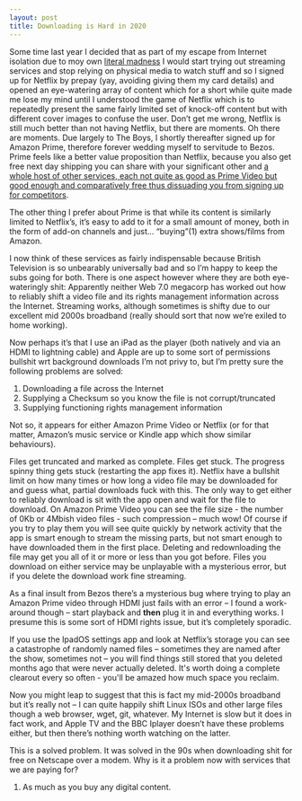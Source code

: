 ```yaml
---
layout: post
title: Downloading is Hard in 2020
---
```


Some time last year I decided that as part of my escape from Internet isolation due to moy own [literal madness](https://www.ocduk.org/) I would start trying out streaming services and stop relying on physical media to watch stuff and so I signed up for Netflix by prepay (yay, avoiding giving them my card details) and opened an eye-watering array of content which for a short while quite made me lose my mind until I understood the game of Netflix which is to repeatedly present the same fairly limited set of  knock-off content but with different cover images to confuse the user.  Don’t get me wrong, Netflix is still much better than not having Netflix, but there are moments.  Oh there are moments.  Due largely to The Boys, I shortly thereafter signed up for Amazon Prime, therefore forever wedding myself to servitude to Bezos.  Prime feels like a better value proposition than Netflix, because you also get free next day shipping you can share with your significant other and [a whole host of other services, each not quite as good as Prime Video but good enough and comparatively free thus dissuading you from signing up for competitors](https://www.amazon.co.uk/Amazon-Music/).

The other thing I prefer about Prime is that while its content is similarly limited to Netflix’s, it’s easy to add to it for a small amount of money, both in the form of add-on channels and just... “buying”(1) extra shows/films from Amazon.

I now think of these services as fairly indispensable because British Television is so unbearably universally bad and so I’m happy to keep the subs going for both.  There is one aspect however where they are both eye-wateringly shit: Apparently neither Web 7.0 megacorp has worked out how to reliably shift a video file and its rights management information across the Internet.  Streaming works, although sometimes is shifty due to our excellent mid 2000s broadband (really should sort that now we’re exiled to home working).

Now perhaps it’s that I use an iPad as the player (both natively and via an HDMI to lightning cable) and Apple are up to some sort of permissions bullshit wrt background downloads I’m not privy to, but I’m pretty sure the following problems are solved:

1. Downloading a file across the Internet
2. Supplying a Checksum so you know the file is not corrupt/truncated
3. Supplying functioning rights management information

Not so, it appears for either Amazon Prime Video or Netflix (or for that matter, Amazon’s music service or Kindle app which show similar behaviours).

Files get truncated and marked as complete.  Files get stuck.  The progress spinny thing gets stuck (restarting the app fixes it).  Netflix have a bullshit limit on how many times or how long a video file may be downloaded for and guess what, partial downloads fuck with this.  The only way to get either to reliably download is sit with the app open and wait for the file to download.  On Amazon Prime Video you can see the file size - the number of 0Kb or 4Mbish video files - such compression – much wow!  Of course if you try to play them you will see quite quickly by network activity that the app is smart enough to stream the missing parts, but not smart enough to have downloaded them in the first place.  Deleting and redownloading the file may get you all of it or more or less than you got before.  Files you download on either service may be unplayable with a mysterious error, but if you delete the download work fine streaming.

As a final insult from Bezos there’s a mysterious bug where trying to play an Amazon Prime video through HDMI just fails with an error – I found a work-around though – start playback and **then** plug it in and everything works.  I presume this is some sort of HDMI rights issue, but it’s completely sporadic.

If you use the IpadOS settings app and look at Netflix’s storage you can see a catastrophe of randomly named files – sometimes they are named after the show, sometimes not – you will find things still stored that you deleted months ago that were never actually deleted. It's worth doing a complete clearout every so often - you'll be amazed how much space you reclaim.

Now you might leap to suggest that this is fact my mid-2000s broadband but it’s really not – I can quite happily shift Linux ISOs and other large files though a web browser, wget, git, whatever.  My Internet is slow but it does in fact work, and Apple TV and the BBC Iplayer doesn’t have these problems either, but then there’s nothing worth watching on the latter. 

This is a solved problem. It was solved in the 90s when downloading shit for free on Netscape over a modem.  Why is it a problem now with services that we are paying for?

1) As much as you buy any digital content.
